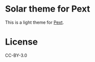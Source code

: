 # Solar theme for Pext
This is a light theme for [Pext](https://github.com/Pext/Pext).

# License
CC-BY-3.0
